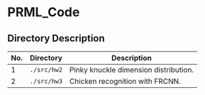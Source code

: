 # PRML_Code

## Directory Description

| No. | Directory       | Description                           |
| --- | --------------- | ------------------------------------- |
| 1   | ```./src/hw2``` | Pinky knuckle dimension distribution. |
| 2   | ```./src/hw3``` | Chicken recognition with FRCNN.       |
